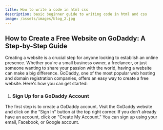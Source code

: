```yaml
---
title: How to write a code in html css
description: basic beginner guide to writing code in html and css
image: /assets/images/blog_2.jpg
---
```

## How to Create a Free Website on GoDaddy: A Step-by-Step Guide

Creating a website is a crucial step for anyone looking to establish an online presence. Whether you're a small business owner, a freelancer, or just someone wanting to share your passion with the world, having a website can make a big difference. GoDaddy, one of the most popular web hosting and domain registration companies, offers an easy way to create a free website. Here's how you can get started:

1. ### Sign Up for a GoDaddy Account

The first step is to create a GoDaddy account. Visit the GoDaddy website and click on the "Sign In" button at the top right corner. If you don’t already have an account, click on "Create My Account." You can sign up using your email, Facebook, or Google account.
